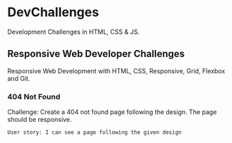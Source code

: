 # DevChallenges
Development Challenges in HTML, CSS &amp; JS.

## Responsive Web Developer Challenges 

Responsive Web Development with HTML, CSS, Responsive, Grid, Flexbox and Git.

### 404 Not Found
Challenge: Create a 404 not found page following the design. The page should be responsive.

    User story: I can see a page following the given design
